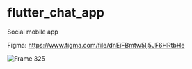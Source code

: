 # flutter_chat_app

Social mobile app 

Figma: https://www.figma.com/file/dnEiFBmtw5Ij5JF6HRtbHe

![Frame 325](https://github.com/ThangStar/flutter_chat_app/assets/52882277/fc18cd04-1542-4e89-a4e8-87a52c6c7491)
